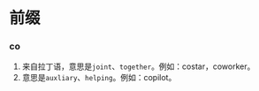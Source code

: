 # 前缀

### co
1. 来自拉丁语，意思是`joint`、`together`。例如：costar，coworker。
2. 意思是`auxliary`、`helping`。例如：copilot。

